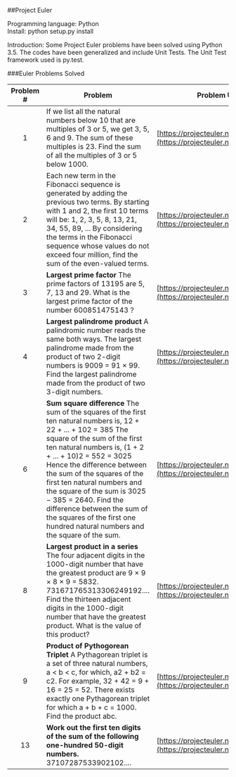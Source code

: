 ##Project Euler 


Programming language: Python  
Install: python setup.py install

Introduction: Some Project Euler problems have been solved using Python 3.5. The codes have been generalized and include Unit Tests. The Unit Test framework used is py.test.  

###Euler Problems Solved

| Problem # | Problem                               | Problem URL | Solution File  
|:---------:|---------------------------------------|-------------|--------------  
| 1         | If we list all the natural numbers below 10 that are multiples of 3 or 5, we get 3, 5, 6 and 9. The sum of these multiples is 23. Find the sum of all the multiples of 3 or 5 below 1000.| [https://projecteuler.net/problem=1](https://projecteuler.net/problem=1) | [Euler_1.py](Euler_1.py)
| 2         | Each new term in the Fibonacci sequence is generated by adding the previous two terms. By starting with 1 and 2, the first 10 terms will be: 1, 2, 3, 5, 8, 13, 21, 34, 55, 89, ... By considering the terms in the Fibonacci sequence whose values do not exceed four million, find the sum of the even-valued terms.| [https://projecteuler.net/problem=2](https://projecteuler.net/problem=2) | [Euler_2.py](Euler/Euler_2.py)
| 3         | **Largest prime factor** The prime factors of 13195 are 5, 7, 13 and 29. What is the largest prime factor of the number 600851475143 ? | [https://projecteuler.net/problem=3](https://projecteuler.net/problem=3) | [Euler_3.py](Euler/Euler_3.py)
| 4         | **Largest palindrome product** A palindromic number reads the same both ways. The largest palindrome made from the product of two 2-digit numbers is 9009 = 91 × 99. Find the largest palindrome made from the product of two 3-digit numbers. | [https://projecteuler.net/problem=4](https://projecteuler.net/problem=4) | [Euler_4.py](Euler/Euler_4.py)  
| 6         | **Sum square difference** The sum of the squares of the first ten natural numbers is, 12 + 22 + ... + 102 = 385 The square of the sum of the first ten natural numbers is, (1 + 2 + ... + 10)2 = 552 = 3025 Hence the difference between the sum of the squares of the first ten natural numbers and the square of the sum is 3025 − 385 = 2640. Find the difference between the sum of the squares of the first one hundred natural numbers and the square of the sum. | [https://projecteuler.net/problem=6](https://projecteuler.net/problem=6) | [Euler_6.py](Euler/Euler_6.py)
| 8         | **Largest product in a series** The four adjacent digits in the 1000-digit number that have the greatest product are 9 × 9 × 8 × 9 = 5832. 731671765313306249192.... Find the thirteen adjacent digits in the 1000-digit number that have the greatest product. What is the value of this product? | [https://projecteuler.net/problem=8](https://projecteuler.net/problem=8) | [Euler_8.py](Euler/Euler_8.py)
| 9         | **Product of Pythogorean Triplet** A Pythagorean triplet is a set of three natural numbers, a < b < c, for which, a2 + b2 = c2. For example, 32 + 42 = 9 + 16 = 25 = 52. There exists exactly one Pythagorean triplet for which a + b + c = 1000. Find the product abc. | [https://projecteuler.net/problem=9](https://projecteuler.net/problem=9) | [Euler_9.py](Euler/Euler_9.py)
| 13         | **Work out the first ten digits of the sum of the following one-hundred 50-digit numbers.** 37107287533902102.... | [https://projecteuler.net/problem=13](https://projecteuler.net/problem=13) | [Euler_13.py](Euler/Euler_13.py)                                        


 
              
  



